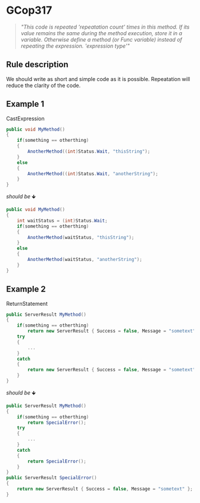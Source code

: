 ﻿# GCop317

> *"This code is repeated 'repeatation count' times in this method. If its value remains the same during the method execution, store it in a variable. Otherwise define a method (or Func<T> variable) instead of repeating the expression. 'expression type'"*


## Rule description
We should write as short and simple code as it is possible. Repeatation will reduce the clarity of the code.

## Example 1
CastExpression
```csharp
public void MyMethod()
{
    if(something == otherthing)
    {
        AnotherMethod((int)Status.Wait, "thisString");
    }
    else 
    {
        AnotherMethod((int)Status.Wait, "anotherString");
    }
}
```
*should be* 🡻

```csharp
public void MyMethod()
{
    int waitStatus = (int)Status.Wait;
    if(something == otherthing)
    {
        AnotherMethod(waitStatus, "thisString");
    }
    else 
    {
        AnotherMethod(waitStatus, "anotherString");
    }
}
```

## Example 2
ReturnStatement
```csharp
public ServerResult MyMethod()
{
    if(something == otherthing)
        return new ServerResult { Success = false, Message = "sometext" };
    try
    {
        ...
    } 
    catch
    {
        return new ServerResult { Success = false, Message = "sometext" };
    }
}
```
*should be* 🡻

```csharp
public ServerResult MyMethod()
{
    if(something == otherthing)
        return SpecialError();
    try
    {
        ...
    } 
    catch
    {
        return SpecialError();
    }
}
public ServerResult SpecialError()
{
    return new ServerResult { Success = false, Message = "sometext" };
}
```
